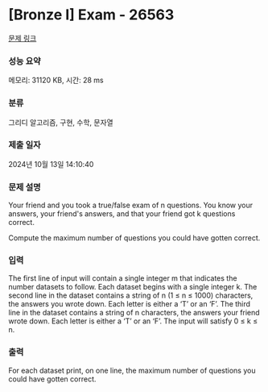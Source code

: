 # [Bronze I] Exam - 26563 

[문제 링크](https://www.acmicpc.net/problem/26563) 

### 성능 요약

메모리: 31120 KB, 시간: 28 ms

### 분류

그리디 알고리즘, 구현, 수학, 문자열

### 제출 일자

2024년 10월 13일 14:10:40

### 문제 설명

<p>Your friend and you took a true/false exam of n questions. You know your answers, your friend's answers, and that your friend got k questions correct.</p>

<p>Compute the maximum number of questions you could have gotten correct.</p>

### 입력 

 <p>The first line of input will contain a single integer m that indicates the number datasets to follow. Each dataset begins with a single integer k. The second line in the dataset contains a string of n (1 ≤ n ≤ 1000) characters, the answers you wrote down. Each letter is either a ‘T’ or an ‘F’. The third line in the dataset contains a string of n characters, the answers your friend wrote down. Each letter is either a ‘T’ or an ‘F’. The input will satisfy 0 ≤ k ≤ n.</p>

### 출력 

 <p>For each dataset print, on one line, the maximum number of questions you could have gotten correct.</p>

